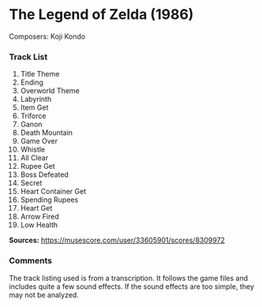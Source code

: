 # The Legend of Zelda (1986)

Composers: Koji Kondo

### Track List

1. Title Theme
2. Ending
3. Overworld Theme
4. Labyrinth
5. Item Get
6. Triforce
7. Ganon
8. Death Mountain
9. Game Over
11. Whistle
12. All Clear
21. Rupee Get
22. Boss Defeated
23. Secret
24. Heart Container Get
31. Spending Rupees
34. Heart Get
35. Arrow Fired
37. Low Health

**Sources:** https://musescore.com/user/33605901/scores/8309972

### Comments

The track listing used is from a transcription. It follows the game files and includes quite a few sound effects. If the sound effects are too simple, they may not be analyzed.